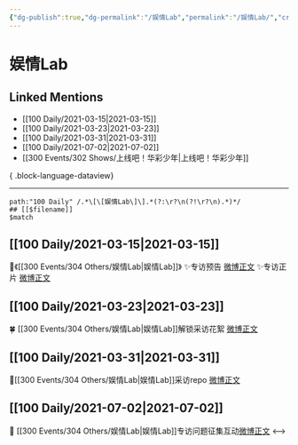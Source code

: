 ```yaml
---
{"dg-publish":true,"dg-permalink":"/娱情Lab","permalink":"/娱情Lab/","created":"2023-04-09T14:59:28.000+08:00","updated":"2023-08-24T19:34:19.710+08:00"}
---
```


# 娱情Lab

## Linked Mentions
- [[100 Daily/2021-03-15\|2021-03-15]]
- [[100 Daily/2021-03-23\|2021-03-23]]
- [[100 Daily/2021-03-31\|2021-03-31]]
- [[100 Daily/2021-07-02\|2021-07-02]]
- [[300 Events/302 Shows/上线吧！华彩少年\|上线吧！华彩少年]]

{ .block-language-dataview}

---

```expander
path:"100 Daily" /.*\[\[娱情Lab\]\].*(?:\r?\n(?!\r?\n).*)*/
## [[$filename]]
$match
```
## [[100 Daily/2021-03-15\|2021-03-15]]
🌟《[[300 Events/304 Others/娱情Lab\|娱情Lab]]》
✨专访预告 [微博正文](https://m.weibo.cn/6466290670/4614989795820673)
✨专访正片 [微博正文](https://m.weibo.cn/6466290670/4615027427118764)

## [[100 Daily/2021-03-23\|2021-03-23]]
🍀 [[300 Events/304 Others/娱情Lab\|娱情Lab]]解锁采访花絮 [微博正文](https://weibo.com/6466290670/K7y16E9mG)
## [[100 Daily/2021-03-31\|2021-03-31]]
🌟[[300 Events/304 Others/娱情Lab\|娱情Lab]]采访repo [微博正文](https://m.weibo.cn/6466290670/4620874680109315)
## [[100 Daily/2021-07-02\|2021-07-02]]
💫 [[300 Events/304 Others/娱情Lab\|娱情Lab]]专访问题征集互动[微博正文](https://m.weibo.cn/6466290670/4654553263767929)
<-->